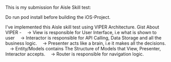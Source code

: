This is my submission for Aisle Skill test:

Do run pod install before building the iOS-Project.

I've implemented this Aisle skill test using VIPER Architecture.
Gist About VIPER -
 -> View is responsible for User Interface, i.e what is shown to user
 -> Interactor  is responsible for API Calling, Data Storage and all the business logic.
 -> Presenter acts like a brain, i.e it makes all the decisions.
 -> Entity/Models contains The Structure of Models that View, Presenter, Interactor accepts.
 -> Router is responsible for navigation logic.

